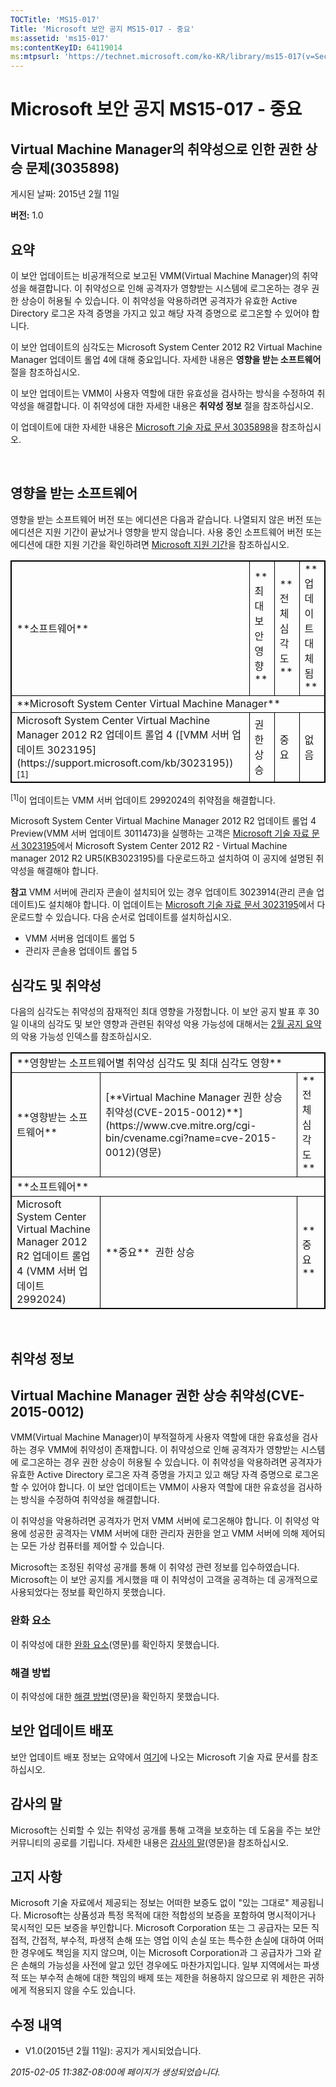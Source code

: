 ```yaml
---
TOCTitle: 'MS15-017'
Title: 'Microsoft 보안 공지 MS15-017 - 중요'
ms:assetid: 'ms15-017'
ms:contentKeyID: 64119014
ms:mtpsurl: 'https://technet.microsoft.com/ko-KR/library/ms15-017(v=Security.10)'
---
```


Microsoft 보안 공지 MS15-017 - 중요
===================================

Virtual Machine Manager의 취약성으로 인한 권한 상승 문제(3035898)
-----------------------------------------------------------------

게시된 날짜: 2015년 2월 11일

**버전:** 1.0

요약
----

이 보안 업데이트는 비공개적으로 보고된 VMM(Virtual Machine Manager)의 취약성을 해결합니다. 이 취약성으로 인해 공격자가 영향받는 시스템에 로그온하는 경우 권한 상승이 허용될 수 있습니다. 이 취약성을 악용하려면 공격자가 유효한 Active Directory 로그온 자격 증명을 가지고 있고 해당 자격 증명으로 로그온할 수 있어야 합니다.

이 보안 업데이트의 심각도는 Microsoft System Center 2012 R2 Virtual Machine Manager 업데이트 롤업 4에 대해 중요입니다. 자세한 내용은 **영향을 받는 소프트웨어** 절을 참조하십시오.

이 보안 업데이트는 VMM이 사용자 역할에 대한 유효성을 검사하는 방식을 수정하여 취약성을 해결합니다. 이 취약성에 대한 자세한 내용은 **취약성 정보** 절을 참조하십시오.

이 업데이트에 대한 자세한 내용은 [Microsoft 기술 자료 문서 3035898](https://support.microsoft.com/kb/3035898/ko)을 참조하십시오.

 

영향을 받는 소프트웨어
----------------------

영향을 받는 소프트웨어 버전 또는 에디션은 다음과 같습니다. 나열되지 않은 버전 또는 에디션은 지원 기간이 끝났거나 영향을 받지 않습니다. 사용 중인 소프트웨어 버전 또는 에디션에 대한 지원 기간을 확인하려면 [Microsoft 지원 기간](https://go.microsoft.com/fwlink/?linkid=21742)을 참조하십시오.

 
<p> </p>
<table style="border:1px solid black;">
<tr>
<td style="border:1px solid black;">
**소프트웨어**

</td>
<td style="border:1px solid black;">
**최대 보안 영향**

</td>
<td style="border:1px solid black;">
**전체 심각도**

</td>
<td style="border:1px solid black;">
**업데이트 대체됨**

</td>
</tr>
<tr>
<td style="border:1px solid black;" colspan="4">
**Microsoft System Center Virtual Machine Manager**

</td>
</tr>
<tr>
<td style="border:1px solid black;">
Microsoft System Center Virtual Machine Manager 2012 R2 업데이트 롤업 4  
([VMM 서버 업데이트 3023195](https://support.microsoft.com/kb/3023195))<sup>[1]</sup>

</td>
<td style="border:1px solid black;">
권한 상승

</td>
<td style="border:1px solid black;">
중요

</td>
<td style="border:1px solid black;">
없음

</td>
</tr>
</table>
 
<sup>[1]</sup>이 업데이트는 VMM 서버 업데이트 2992024의 취약점을 해결합니다. 

Microsoft System Center Virtual Machine Manager 2012 R2 업데이트 롤업 4 Preview(VMM 서버 업데이트 3011473)을 실행하는 고객은 [Microsoft 기술 자료 문서 3023195](https://support.microsoft.com/kb/3023195/ko)에서 Microsoft System Center 2012 R2 - Virtual Machine manager 2012 R2 UR5(KB3023195)를 다운로드하고 설치하여 이 공지에 설명된 취약성을 해결해야 합니다.

**참고** VMM 서버에 관리자 콘솔이 설치되어 있는 경우 업데이트 3023914(관리 콘솔 업데이트)도 설치해야 합니다. 이 업데이트는 [Microsoft 기술 자료 문서 3023195](https://support.microsoft.com/kb/3023195/ko)에서 다운로드할 수 있습니다. 다음 순서로 업데이트를 설치하십시오.

-   VMM 서버용 업데이트 롤업 5
-   관리자 콘솔용 업데이트 롤업 5

심각도 및 취약성
----------------

다음의 심각도는 취약성의 잠재적인 최대 영향을 가정합니다. 이 보안 공지 발표 후 30일 이내의 심각도 및 보안 영향과 관련된 취약성 악용 가능성에 대해서는 [2월 공지 요약](https://technet.microsoft.com/ko-kr/library/security/ms15-feb)의 악용 가능성 인덱스를 참조하십시오.

 
<p> </p>
<table style="border:1px solid black;">
<tr>
<td style="border:1px solid black;" colspan="3">
**영향받는 소프트웨어별 취약성 심각도 및 최대 심각도 영향**

</td>
</tr>
<tr>
<td style="border:1px solid black;">
**영향받는 소프트웨어**

</td>
<td style="border:1px solid black;">
[**Virtual Machine Manager 권한 상승 취약성(CVE-2015-0012)**](https://www.cve.mitre.org/cgi-bin/cvename.cgi?name=cve-2015-0012)(영문)

</td>
<td style="border:1px solid black;">
**전체 심각도**

</td>
</tr>
<tr>
<td style="border:1px solid black;" colspan="3">
**소프트웨어**

</td>
</tr>
<tr>
<td style="border:1px solid black;">
Microsoft System Center Virtual Machine Manager 2012 R2 업데이트 롤업 4  
(VMM 서버 업데이트 2992024)

</td>
<td style="border:1px solid black;">
**중요**   
권한 상승

</td>
<td style="border:1px solid black;">
**중요**

</td>
</tr>
</table>
 
 

취약성 정보
-----------

Virtual Machine Manager 권한 상승 취약성(CVE-2015-0012)
-------------------------------------------------------

VMM(Virtual Machine Manager)이 부적절하게 사용자 역할에 대한 유효성을 검사하는 경우 VMM에 취약성이 존재합니다. 이 취약성으로 인해 공격자가 영향받는 시스템에 로그온하는 경우 권한 상승이 허용될 수 있습니다. 이 취약성을 악용하려면 공격자가 유효한 Active Directory 로그온 자격 증명을 가지고 있고 해당 자격 증명으로 로그온할 수 있어야 합니다. 이 보안 업데이트는 VMM이 사용자 역할에 대한 유효성을 검사하는 방식을 수정하여 취약성을 해결합니다.

이 취약성을 악용하려면 공격자가 먼저 VMM 서버에 로그온해야 합니다. 이 취약성 악용에 성공한 공격자는 VMM 서버에 대한 관리자 권한을 얻고 VMM 서버에 의해 제어되는 모든 가상 컴퓨터를 제어할 수 있습니다.

Microsoft는 조정된 취약성 공개를 통해 이 취약성 관련 정보를 입수하였습니다. Microsoft는 이 보안 공지를 게시했을 때 이 취약성이 고객을 공격하는 데 공개적으로 사용되었다는 정보를 확인하지 못했습니다.

### 완화 요소

이 취약성에 대한 [완화 요소](https://technet.microsoft.com/ko-kr/library/security/dn848375.aspx)(영문)를 확인하지 못했습니다.

### 해결 방법

이 취약성에 대한 [해결 방법](https://technet.microsoft.com/ko-kr/library/security/dn848375.aspx)(영문)을 확인하지 못했습니다.

보안 업데이트 배포
------------------

보안 업데이트 배포 정보는 요약에서 [여기](#kbarticle)에 나오는 Microsoft 기술 자료 문서를 참조하십시오.

감사의 말
---------

Microsoft는 신뢰할 수 있는 취약성 공개를 통해 고객을 보호하는 데 도움을 주는 보안 커뮤니티의 공로를 기립니다. 자세한 내용은 [감사의 말](https://technet.microsoft.com/ko-kr/library/security/dn903755.aspx)(영문)을 참조하십시오.

고지 사항
---------

Microsoft 기술 자료에서 제공되는 정보는 어떠한 보증도 없이 "있는 그대로" 제공됩니다. Microsoft는 상품성과 특정 목적에 대한 적합성의 보증을 포함하여 명시적이거나 묵시적인 모든 보증을 부인합니다. Microsoft Corporation 또는 그 공급자는 모든 직접적, 간접적, 부수적, 파생적 손해 또는 영업 이익 손실 또는 특수한 손실에 대하여 어떠한 경우에도 책임을 지지 않으며, 이는 Microsoft Corporation과 그 공급자가 그와 같은 손해의 가능성을 사전에 알고 있던 경우에도 마찬가지입니다. 일부 지역에서는 파생적 또는 부수적 손해에 대한 책임의 배제 또는 제한을 허용하지 않으므로 위 제한은 귀하에게 적용되지 않을 수도 있습니다.

수정 내역
---------

-   V1.0(2015년 2월 11일): 공지가 게시되었습니다.

*2015-02-05 11:38Z-08:00에 페이지가 생성되었습니다.*
